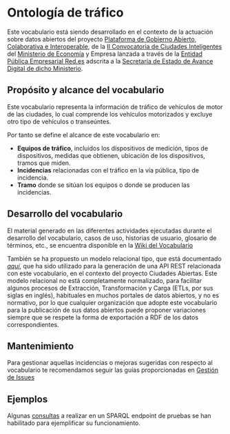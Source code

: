 # Ontología de tráfico

Este vocabulario está siendo desarrollado en el contexto de la actuación sobre datos abiertos del proyecto [Plataforma de Gobierno Abierto, Colaborativa e Interoperable](http://www.red.es/redes/es/que-hacemos/ciudades-inteligentes/proyectos-en-ciudades), de la [II Convocatoria de Ciudades Inteligentes](https://perfilcontratante.red.es/perfilcontratante/busqueda/DetalleLicitacionesDefault.action?idLicitacion=6707&visualizar=0) del [Ministerio de Economía](http://www.mineco.gob.es/) y Empresa lanzada a través de la [Entidad Pública Empresarial Red.es](http://www.red.es/) adscrita a la [Secretaría de Estado de Avance Digital de dicho Ministerio](http://www.mineco.gob.es/portal/site/mineco/avancedigital).

## Propósito y alcance del vocabulario

Este vocabulario representa la información de tráfico de vehículos de motor de las ciudades, lo cual comprende los vehículos motorizados y excluye otro tipo de vehículos o transeúntes.

Por tanto se define el alcance de este vocabulario en:

* **Equipos de tráfico**, incluidos los dispositivos de medición, tipos de dispositivos, medidas que obtienen, ubicación de los dispositivos, tramos que miden.
* **Incidencias** relacionadas con el tráfico en la vía pública, tipo de incidencia.
* **Tramo** donde se sitúan los equipos o donde se producen las incidencias.

## Desarrollo del vocabulario

El material generado en las diferentes actividades ejecutadas durante el desarrollo del vocabulario, casos de uso, historias de usuario, glosario de términos, etc., se encuentra disponible en la [Wiki del Vocabulario](https://github.com/CiudadesAbiertas/vocab-transporte-trafico/wiki)

También se ha propuesto un modelo relacional tipo, que está  documentado *[aquí](relational_model/README.md)*, que ha sido utilizado para la generación de  una API REST relacionada con este vocabulario, en el contexto del  proyecto Ciudades Abiertas. Este modelo relacional no está  completamente normalizado, para facilitar algunos procesos de  Extracción, Transformación y Carga (ETLs, por sus siglas en inglés),  habituales en muchos portales de datos abiertos, y no es normativo,  por lo que cualquier organización que adopte este vocabulario para la  publicación de sus datos abiertos puede proponer variaciones siempre  que se respete la forma de exportación a RDF de los datos  correspondientes.


## Mantenimiento

Para gestionar aquellas incidencias o mejoras sugeridas con respecto al vocabulario te recomendamos seguir las guías proporcionadas en [Gestión de Issues](https://github.com/CiudadesAbiertas/vocab-transporte-trafico/wiki/Gesti%C3%B3n-de-issues)

## Ejemplos
Algunas [consultas](https://github.com/CiudadesAbiertas/vocab-transporte-trafico/blob/master/examples/queries.md) a realizar en un SPARQL endpoint de pruebas se han habilitado para ejemplificar su funcionamiento.
